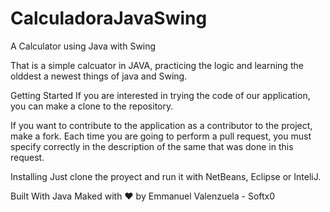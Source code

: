 # CalculadoraJavaSwing
A Calculator using Java with Swing

That is a simple calcuator in JAVA, practicing the logic and learning the olddest a newest things of java and Swing.

 Getting Started
 If you are interested in trying the code of our application, you can make a clone to the repository.

 If you want to contribute to the application as a contributor to the project, make a fork. Each time you are going to perform a pull request, you must specify correctly in the description of the same that was done in this request.

 Installing
 Just clone the proyect and run it with NetBeans, Eclipse or InteliJ.

 Built With
 Java
 Maked with ♥ by
 Emmanuel Valenzuela - Softx0

